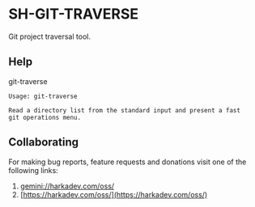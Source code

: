 # SH-GIT-TRAVERSE

Git project traversal tool.

## Help

git-traverse

    Usage: git-traverse
    
    Read a directory list from the standard input and present a fast
    git operations menu.

## Collaborating

For making bug reports, feature requests and donations visit
one of the following links:

1. [gemini://harkadev.com/oss/](gemini://harkadev.com/oss/)
2. [https://harkadev.com/oss/](https://harkadev.com/oss/)

